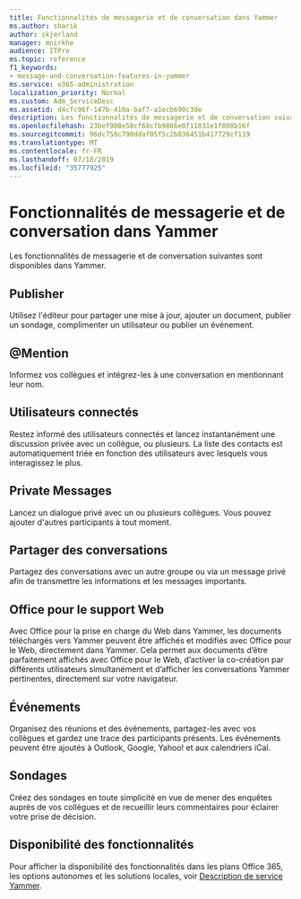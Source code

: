 ```yaml
---
title: Fonctionnalités de messagerie et de conversation dans Yammer
ms.author: sharik
author: skjerland
manager: mnirkhe
audience: ITPro
ms.topic: reference
f1_keywords:
- message-and-conversation-features-in-yammer
ms.service: o365-administration
localization_priority: Normal
ms.custom: Adm_ServiceDesc
ms.assetid: d4cfc96f-147b-410a-baf7-a1ecb690c3de
description: Les fonctionnalités de messagerie et de conversation suivantes sont disponibles dans Yammer.
ms.openlocfilehash: 23bef908e50cf68cfb9866e0f11031e1f808b16f
ms.sourcegitcommit: 96dc758c790ddaf05f5c2b836451b417729cf119
ms.translationtype: MT
ms.contentlocale: fr-FR
ms.lasthandoff: 07/18/2019
ms.locfileid: "35777925"
---
```

# <a name="message-and-conversation-features-in-yammer"></a>Fonctionnalités de messagerie et de conversation dans Yammer

Les fonctionnalités de messagerie et de conversation suivantes sont disponibles dans Yammer.
  
## <a name="publisher"></a>Publisher
<a name="bkmk_Publisher"> </a>

Utilisez l'éditeur pour partager une mise à jour, ajouter un document, publier un sondage, complimenter un utilisateur ou publier un événement.
  
## <a name="mention"></a>@Mention
<a name="bkmk_AtMention"> </a>

Informez vos collègues et intégrez-les à une conversation en mentionnant leur nom.
  
## <a name="online-now"></a>Utilisateurs connectés
<a name="bkmk_OnlineNow"> </a>

Restez informé des utilisateurs connectés et lancez instantanément une discussion privée avec un collègue, ou plusieurs. La liste des contacts est automatiquement triée en fonction des utilisateurs avec lesquels vous interagissez le plus.
  
## <a name="private-messages"></a>Private Messages
<a name="bkmk_PrivateMessages"> </a>

Lancez un dialogue privé avec un ou plusieurs collègues. Vous pouvez ajouter d'autres participants à tout moment.
  
## <a name="share-conversations"></a>Partager des conversations
<a name="bkmk_ShareConversations"> </a>

Partagez des conversations avec un autre groupe ou via un message privé afin de transmettre les informations et les messages importants.
  
## <a name="office-for-the-web-support"></a>Office pour le support Web
<a name="bkmk_ShareConversations"> </a>

Avec Office pour la prise en charge du Web dans Yammer, les documents téléchargés vers Yammer peuvent être affichés et modifiés avec Office pour le Web, directement dans Yammer. Cela permet aux documents d’être parfaitement affichés avec Office pour le Web, d’activer la co-création par différents utilisateurs simultanément et d’afficher les conversations Yammer pertinentes, directement sur votre navigateur.
  
## <a name="events"></a>Événements
<a name="bkmk_Events"> </a>

Organisez des réunions et des événements, partagez-les avec vos collègues et gardez une trace des participants présents. Les événements peuvent être ajoutés à Outlook, Google, Yahoo! et aux calendriers iCal.
  
## <a name="polls"></a>Sondages
<a name="bkmk_Polls"> </a>

Créez des sondages en toute simplicité en vue de mener des enquêtes auprès de vos collègues et de recueillir leurs commentaires pour éclairer votre prise de décision.
  
## <a name="feature-availability"></a>Disponibilité des fonctionnalités
<a name="bkmk_Polls"> </a>

Pour afficher la disponibilité des fonctionnalités dans les plans Office 365, les options autonomes et les solutions locales, voir [Description de service Yammer](yammer-service-description.md).
  

